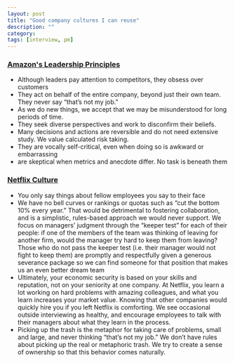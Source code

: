```yaml
---
layout: post
title: "Good company cultures I can reuse" 
description: ""
category: 
tags: [interview, pm]
--- 
```


### [Amazon's Leadership Principles](https://www.amazon.jobs/en/principles)

* Although leaders pay attention to competitors, they obsess over customers
* They act on behalf of the entire company, beyond just their own team. They never say “that’s not my job."
* As we do new things, we accept that we may be misunderstood for long periods of time.
* They seek diverse perspectives and work to disconfirm their beliefs.
* Many decisions and actions are reversible and do not need extensive study. We value calculated risk taking. 
* They are vocally self-critical, even when doing so is awkward or embarrassing 
* are skeptical when metrics and anecdote differ. No task is beneath them

### [Netflix Culture](https://jobs.netflix.com/culture)
* You only say things about fellow employees you say to their face
* We have no bell curves or rankings or quotas such as “cut the bottom 10% every year.” That would be detrimental to fostering collaboration, and is a simplistic, rules-based approach we would never support. We focus on managers’ judgment through the “keeper test” for each of their people: if one of the members of the team was thinking of leaving for another firm, would the manager try hard to keep them from leaving? Those who do not pass the keeper test (i.e. their manager would not fight to keep them) are promptly and respectfully given a generous severance package so we can find someone for that position that makes us an even better dream team
* Ultimately, your economic security is based on your skills and reputation, not on your seniority at one company. At Netflix, you learn a lot working on hard problems with amazing colleagues, and what you learn increases your market value. Knowing that other companies would quickly hire you if you left Netflix is comforting. We see occasional outside interviewing as healthy, and encourage employees to talk with their managers about what they learn in the process.
* Picking up the trash is the metaphor for taking care of problems, small and large, and never thinking “that’s not my job.” We don’t have rules about picking up the real or metaphoric trash. We try to create a sense of ownership so that this behavior comes naturally.




